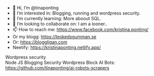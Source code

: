 - 👋 Hi, I’m @tinaponting
- 👀 I’m interested in: Blogging, running and wordpress security.
- 🌱 I’m currently learning: More aboout SQL.
- 💞️ I’m looking to collaborate on: I am a looner..
- 📫 How to reach me: https://www.facebook.com/kristina.ponting/
- Or my blogg: https://teskedsgumman.se
- Or: https://bloggligan.com
- Neetify: https://kristinaponting.netlify.app/

<!---
tinaponting/tinaponting is a ✨ special ✨ repository because its `README.md` (this file) appears on your GitHub profile.
You can click the Preview link to take a look at your changes.
--->
Wordpress security     
Node JS
Blogging
Security Wordpress
Block AI Bots: https://github.com/tinaponting/ai-robots-scrapers
